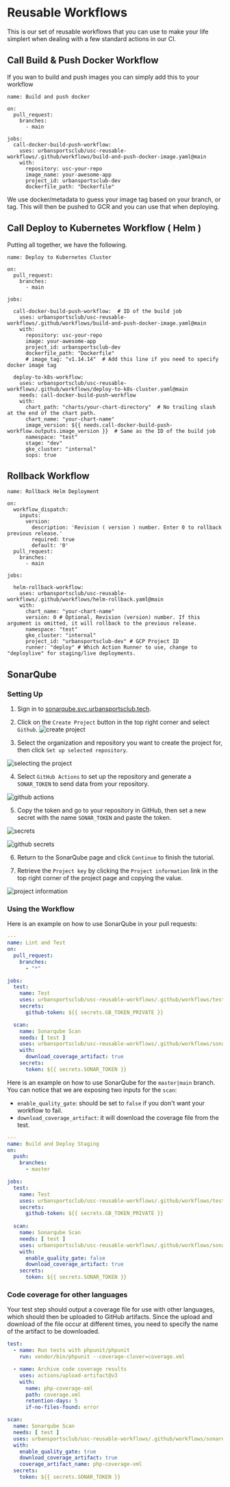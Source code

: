 # Reusable Workflows

This is our set of reusable workflows that you can use to make your life simplert when dealing with a few standard actions in our CI.

## Call Build & Push Docker Workflow

If you wan to build and push images you can simply add this to your workflow

```
name: Build and push docker

on:
  pull_request:
    branches:
      - main

jobs:
  call-docker-build-push-workflow:
    uses: urbansportsclub/usc-reusable-workflows/.github/workflows/build-and-push-docker-image.yaml@main
    with:
      repository: usc-your-repo
      image_name: your-awesome-app
      project_id: urbansportsclub-dev
      dockerfile_path: "Dockerfile"
```

We use docker/metadata to guess your image tag based on your branch, or tag. This will then be pushed to GCR and you can use that when deploying.

## Call Deploy to Kubernetes Workflow ( Helm ) 

Putting all together, we have the following.

```
name: Deploy to Kubernetes Cluster 

on:
  pull_request:
    branches:
      - main

jobs:

  call-docker-build-push-workflow:  # ID of the build job
    uses: urbansportsclub/usc-reusable-workflows/.github/workflows/build-and-push-docker-image.yaml@main
    with:
      repository: usc-your-repo
      image: your-awesome-app
      project_id: urbansportsclub-dev
      dockerfile_path: "Dockerfile"
      # image_tag: "v1.14.14"  # Add this line if you need to specify docker image tag

  deploy-to-k8s-workflow:
    uses: urbansportsclub/usc-reusable-workflows/.github/workflows/deploy-to-k8s-cluster.yaml@main
    needs: call-docker-build-push-workflow
    with:
      chart_path: "charts/your-chart-directory"  # No trailing slash at the end of the chart path.
      chart_name: "your-chart-name"
      image_version: ${{ needs.call-docker-build-push-workflow.outputs.image_version }}  # Same as the ID of the build job 
      namespace: "test"
      stage: "dev"
      gke_cluster: "internal"
      sops: true
```

## Rollback Workflow

```
name: Rollback Helm Deployment 

on:
  workflow_dispatch:
    inputs:
      version:
        description: 'Revision ( version ) number. Enter 0 to rollback previous release.'     
        required: true
        default: '0'
  pull_request:
    branches:
      - main

jobs:

  helm-rollback-workflow:
    uses: urbansportsclub/usc-reusable-workflows/.github/workflows/helm-rollback.yaml@main
    with:
      chart_name: "your-chart-name"
      version: 0 # Optional, Revision (version) number. If this argument is omitted, it will rollback to the previous release.
      namespace: "test"
      gke_cluster: "internal"
      project_id: "urbansportsclub-dev" # GCP Project ID
      runner: "deploy" # Which Action Runner to use, change to "deploylive" for staging/live deployments.
```

## SonarQube
### Setting Up

1. Sign in to [sonarqube.svc.urbansportsclub.tech](https://sonarqube.svc.urbansportsclub.tech/).
2. Click on the `Create Project` button in the top right corner and select `Github`.
![create project](resources/readme/new-project-github.png)

3. Select the organization and repository you want to create the project for, then click `Set up selected repository`.

![selecting the project](resources/readme/selecting-project.png)

4. Select `GitHub Actions` to set up the repository and generate a `SONAR_TOKEN` to send data from your repository.

![github actions](resources/readme/github-actions.png)

5. Copy the token and go to your repository in GitHub, then set a new secret with the name `SONAR_TOKEN` and paste the token.

![secrets](resources/readme/project-secrets.png)

![github secrets](resources/readme/github-secrets.png)

6. Return to the SonarQube page and click `Continue` to finish the tutorial.

7. Retrieve the `Project key` by clicking the `Project information` link in the top right corner of the project page and copying the value.

![project information](resources/readme/project-information.png)

### Using the Workflow

Here is an example on how to use SonarQube in your pull requests:

```yaml
---
name: Lint and Test
on:
  pull_request:
    branches:
      - "*"

jobs:
  test:
    name: Test
    uses: urbansportsclub/usc-reusable-workflows/.github/workflows/test-go.yaml@main
    secrets:
      github-token: ${{ secrets.GB_TOKEN_PRIVATE }}

  scan:
    name: Sonarqube Scan
    needs: [ test ]
    uses: urbansportsclub/usc-reusable-workflows/.github/workflows/sonarqube-scan.yaml@main
    with:
      download_coverage_artifact: true
    secrets:
      token: ${{ secrets.SONAR_TOKEN }}
```

Here is an example on how to use SonarQube for the `master|main` branch. You can notice that we are exposing two inputs for the `scan`:

- `enable_quality_gate`: should be set to `false` if you don't want your workflow to fail.
- `download_coverage_artifact`: it will download the coverage file from the test.

```yaml
---
name: Build and Deploy Staging
on:
  push:
    branches:
      - master

jobs:
  test:
    name: Test
    uses: urbansportsclub/usc-reusable-workflows/.github/workflows/test-go.yaml@main
    secrets:
      github-token: ${{ secrets.GB_TOKEN_PRIVATE }}
  
  scan:
    name: Sonarqube Scan
    needs: [ test ]
    uses: urbansportsclub/usc-reusable-workflows/.github/workflows/sonarqube-scan.yaml@main
    with:
      enable_quality_gate: false
      download_coverage_artifact: true
    secrets:
      token: ${{ secrets.SONAR_TOKEN }}
```

### Code coverage for other languages

Your test step should output a coverage file for use with other languages, which should then be uploaded to GitHub artifacts. Since the upload and download of the file occur at different times, you need to specify the name of the artifact to be downloaded.

```yaml
test:
  - name: Run tests with phpunit/phpunit
    run: vendor/bin/phpunit --coverage-clover=coverage.xml

  - name: Archive code coverage results
    uses: actions/upload-artifact@v3
    with:
      name: php-coverage-xml
      path: coverage.xml
      retention-days: 5
      if-no-files-found: error

scan:
  name: Sonarqube Scan
  needs: [ test ]
  uses: urbansportsclub/usc-reusable-workflows/.github/workflows/sonarqube-scan.yaml@main
  with:
    enable_quality_gate: true
    download_coverage_artifact: true
    coverage_artifact_name: php-coverage-xml
  secrets:
    token: ${{ secrets.SONAR_TOKEN }}
```
